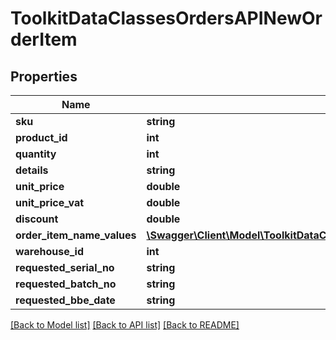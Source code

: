 # ToolkitDataClassesOrdersAPINewOrderItem

## Properties
Name | Type | Description | Notes
------------ | ------------- | ------------- | -------------
**sku** | **string** |  | [optional] 
**product_id** | **int** |  | [optional] 
**quantity** | **int** |  | [optional] 
**details** | **string** |  | [optional] 
**unit_price** | **double** |  | [optional] 
**unit_price_vat** | **double** |  | [optional] 
**discount** | **double** |  | [optional] 
**order_item_name_values** | [**\Swagger\Client\Model\ToolkitDataClassesOrdersAPINewOrderItemNameValue[]**](ToolkitDataClassesOrdersAPINewOrderItemNameValue.md) |  | [optional] 
**warehouse_id** | **int** |  | [optional] 
**requested_serial_no** | **string** |  | [optional] 
**requested_batch_no** | **string** |  | [optional] 
**requested_bbe_date** | **string** |  | [optional] 

[[Back to Model list]](../README.md#documentation-for-models) [[Back to API list]](../README.md#documentation-for-api-endpoints) [[Back to README]](../README.md)



